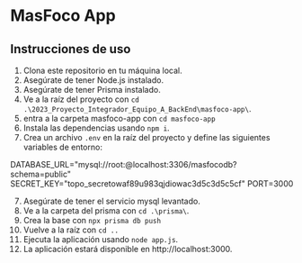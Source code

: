 # MasFoco App

## Instrucciones de uso

1. Clona este repositorio en tu máquina local.
2. Asegúrate de tener Node.js instalado.
3. Asegúrate de tener Prisma instalado.
4. Ve a la raíz del proyecto con `cd .\2023_Proyecto_Integrador_Equipo_A_BackEnd\masfoco-app\`.
5. entra a la carpeta masfoco-app con `cd masfoco-app`
6. Instala las dependencias usando `npm i`.
7. Crea un archivo `.env` en la raíz del proyecto y define las siguientes variables de entorno:

DATABASE_URL="mysql://root:@localhost:3306/masfocodb?schema=public"
SECRET_KEY="topo_secretowaf89u983qjdiowac3d5c3d5c5cf"
PORT=3000

7. Asegúrate de tener el servicio mysql levantado.
8. Ve a la carpeta del prisma con `cd .\prisma\`.
9. Crea la base con `npx prisma db push`
10. Vuelve a la raíz con `cd ..`
11. Ejecuta la aplicación usando `node app.js`.
12. La aplicación estará disponible en http://localhost:3000.
